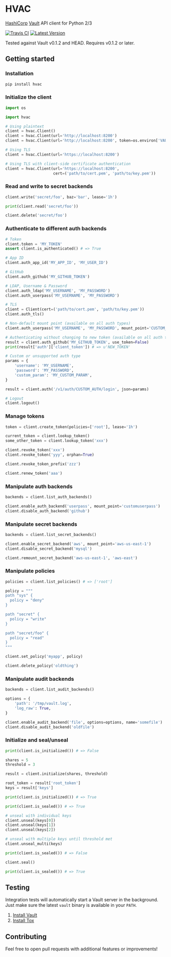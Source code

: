 # HVAC

[HashiCorp](https://hashicorp.com/) [Vault](https://www.vaultproject.io) API client for Python 2/3

[![Travis CI](https://travis-ci.org/ianunruh/hvac.svg?branch=master)](https://travis-ci.org/ianunruh/hvac) [![Latest Version](https://img.shields.io/pypi/v/hvac.svg)](https://pypi.python.org/pypi/hvac/)

Tested against Vault v0.1.2 and HEAD. Requires v0.1.2 or later.

## Getting started

### Installation

```bash
pip install hvac
```

### Initialize the client

```python
import os

import hvac

# Using plaintext
client = hvac.Client()
client = hvac.Client(url='http://localhost:8200')
client = hvac.Client(url='http://localhost:8200', token=os.environ['VAULT_TOKEN'])

# Using TLS
client = hvac.Client(url='https://localhost:8200')

# Using TLS with client-side certificate authentication
client = hvac.Client(url='https://localhost:8200',
                     cert=('path/to/cert.pem', 'path/to/key.pem'))
```

### Read and write to secret backends

```python
client.write('secret/foo', baz='bar', lease='1h')

print(client.read('secret/foo'))

client.delete('secret/foo')
```

### Authenticate to different auth backends

```python
# Token
client.token = 'MY_TOKEN'
assert client.is_authenticated() # => True

# App ID
client.auth_app_id('MY_APP_ID', 'MY_USER_ID')

# GitHub
client.auth_github('MY_GITHUB_TOKEN')

# LDAP, Username & Password
client.auth_ldap('MY_USERNAME', 'MY_PASSWORD')
client.auth_userpass('MY_USERNAME', 'MY_PASSWORD')

# TLS
client = Client(cert=('path/to/cert.pem', 'path/to/key.pem'))
client.auth_tls()

# Non-default mount point (available on all auth types)
client.auth_userpass('MY_USERNAME', 'MY_PASSWORD', mount_point='CUSTOM_MOUNT_POINT')

# Authenticating without changing to new token (available on all auth types)
result = client.auth_github('MY_GITHUB_TOKEN', use_token=False)
print(result['auth']['client_token']) # => u'NEW_TOKEN'

# Custom or unsupported auth type
params = {
    'username': 'MY_USERNAME',
    'password': 'MY_PASSWORD',
    'custom_param': 'MY_CUSTOM_PARAM',
}

result = client.auth('/v1/auth/CUSTOM_AUTH/login', json=params)

# Logout
client.logout()
```

### Manage tokens

```python
token = client.create_token(policies=['root'], lease='1h')

current_token = client.lookup_token()
some_other_token = client.lookup_token('xxx')

client.revoke_token('xxx')
client.revoke_token('yyy', orphan=True)

client.revoke_token_prefix('zzz')

client.renew_token('aaa')
```

### Manipulate auth backends

```python
backends = client.list_auth_backends()

client.enable_auth_backend('userpass', mount_point='customuserpass')
client.disable_auth_backend('github')
```

### Manipulate secret backends

```python
backends = client.list_secret_backends()

client.enable_secret_backend('aws', mount_point='aws-us-east-1')
client.disable_secret_backend('mysql')

client.remount_secret_backend('aws-us-east-1', 'aws-east')
```

### Manipulate policies

```python
policies = client.list_policies() # => ['root']

policy = """
path "sys" {
  policy = "deny"
}

path "secret" {
  policy = "write"
}

path "secret/foo" {
  policy = "read"
}
"""

client.set_policy('myapp', policy)

client.delete_policy('oldthing')
```

### Manipulate audit backends

```python
backends = client.list_audit_backends()

options = {
    'path': '/tmp/vault.log',
    'log_raw': True,
}

client.enable_audit_backend('file', options=options, name='somefile')
client.disable_audit_backend('oldfile')
```

### Initialize and seal/unseal

```python
print(client.is_initialized()) # => False

shares = 5
threshold = 3

result = client.initialize(shares, threshold)

root_token = result['root_token']
keys = result['keys']

print(client.is_initialized()) # => True

print(client.is_sealed()) # => True

# unseal with individual keys
client.unseal(keys[0])
client.unseal(keys[1])
client.unseal(keys[2])

# unseal with multiple keys until threshold met
client.unseal_multi(keys)

print(client.is_sealed()) # => False

client.seal()

print(client.is_sealed()) # => True
```

## Testing

Integration tests will automatically start a Vault server in the background. Just make sure
the latest `vault` binary is available in your `PATH`.

1. [Install Vault](https://vaultproject.io/docs/install/index.html)
2. [Install Tox](http://tox.readthedocs.org/en/latest/install.html)

## Contributing

Feel free to open pull requests with additional features or improvements!
